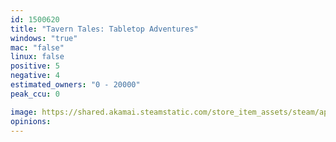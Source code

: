 ```yaml
---
id: 1500620
title: "Tavern Tales: Tabletop Adventures"
windows: "true"
mac: "false"
linux: false
positive: 5
negative: 4
estimated_owners: "0 - 20000"
peak_ccu: 0

image: https://shared.akamai.steamstatic.com/store_item_assets/steam/apps/1500620/header.jpg?t=1720984503
opinions:
---
```

